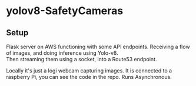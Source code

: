 # yolov8-SafetyCameras

## Setup

Flask server on AWS functioning with some API endpoints. Receiving a flow of images, and doing inference using Yolo-v8.  
Then streaming them using a socket, into a Route53 endpoint.

Locally it's just a logi webcam capturing images. It is connected to a raspberry Pi, you can see the code in the repo. Runs Asynchronous.
